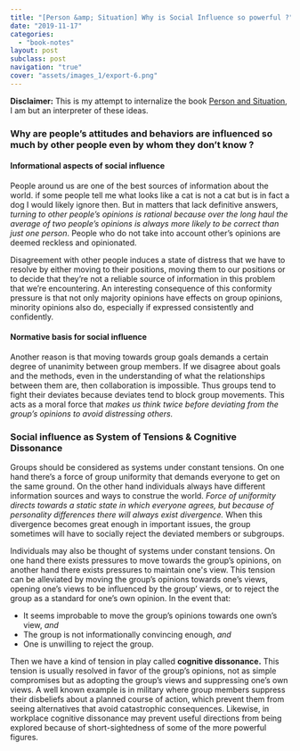 ```yaml
---
title: "[Person &amp; Situation] Why is Social Influence so powerful ?"
date: "2019-11-17"
categories:
  - "book-notes"
layout: post
subclass: post
navigation: "true"
cover: "assets/images_1/export-6.png"
---
```


**Disclaimer:** This is my attempt to internalize the book [Person and Situation](https://www.amazon.com/Person-Situation-Perspectives-Social-Psychology/dp/1905177445), I am but an interpreter of these ideas.

### **Why are people’s attitudes and behaviors are influenced so much by other people even by whom they don’t know ?**

#### **Informational aspects of social influence**

People around us are one of the best sources of information about the world. if some people tell me what looks like a cat is not a cat but is in fact a dog I would likely ignore then. But in matters that lack definitive answers, _turning to other people’s opinions is rational because over the long haul the average of two people’s opinions is always more likely to be correct than just one person_. People who do not take into account other’s opinions are deemed reckless and opinionated.

Disagreement with other people induces a state of distress that we have to resolve by either moving to their positions, moving them to our positions or to decide that they’re not a reliable source of information in this problem that we’re encountering. An interesting consequence of this conformity pressure is that not only majority opinions have effects on group opinions, minority opinions also do, especially if expressed consistently and confidently.

#### **Normative basis for social influence**

Another reason is that moving towards group goals demands a certain degree of unanimity between group members. If we disagree about goals and the methods, even in the understanding of what the relationships between them are, then collaboration is impossible. Thus groups tend to fight their deviates because deviates tend to block group movements. This acts as a moral force that _makes us think twice before deviating from the group’s opinions to avoid distressing others._

### **Social influence as System of Tensions & Cognitive Dissonance**

Groups should be considered as systems under constant tensions. On one hand there’s a force of group uniformity that demands everyone to get on the same ground. On the other hand individuals always have different information sources and ways to construe the world. _Force of uniformity directs towards a static state in which everyone agrees, but because of personality differences there will always exist divergence._ When this divergence becomes great enough in important issues, the group sometimes will have to socially reject the deviated members or subgroups.

Individuals may also be thought of systems under constant tensions. On one hand there exists pressures to move towards the group’s opinions, on another hand there exists pressures to maintain one's view. This tension can be alleviated by moving the group’s opinions towards one’s views, opening one’s views to be influenced by the group’ views, or to reject the group as a standard for one’s own opinion. In the event that:

- It seems improbable to move the group’s opinions towards one own’s view, _and_
- The group is not informationally convincing enough, _and_
- One is unwilling to reject the group.

Then we have a kind of tension in play called **cognitive dissonance.** This tension is usually resolved in favor of the group’s opinions, not as simple compromises but as adopting the group’s views and suppressing one’s own views. A well known example is in military where group members suppress their disbeliefs about a planned course of action, which prevent them from seeing alternatives that avoid catastrophic consequences. Likewise, in workplace cognitive dissonance may prevent useful directions from being explored because of short-sightedness of some of the more powerful figures.
